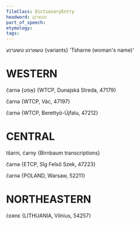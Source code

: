 ```yaml
---
fileClass: DictionaryEntry
headword: טשאַרנע
part_of_speech: 
etymology: 
tags: 
---
```

טשאַרנע
טשערנע {variants}
'Tsharne (woman's name)'

WESTERN
========

čarnə {אָפֿט} {WTCP, Dunajská Streda, 47179}

čarnə {WTCP, Vác, 47197}

čarnə {WTCP, Berettyó-Újfalu, 47212}

CENTRAL
========

tšarni, ćarny {Birnbaum transcriptions}

čarnə {ETCP, Sîg Felső Szek, 47223}

čarnə {POLAND, Warsaw, 52211}

NORTHEASTERN
==============

c̀ɛʀnɛ {LITHUANIA, Vilnius, 54257}